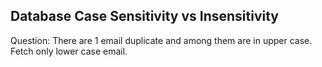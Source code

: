 ## Database Case Sensitivity vs Insensitivity
Question: There are 1 email duplicate and among them are in upper case. Fetch only lower case email.
